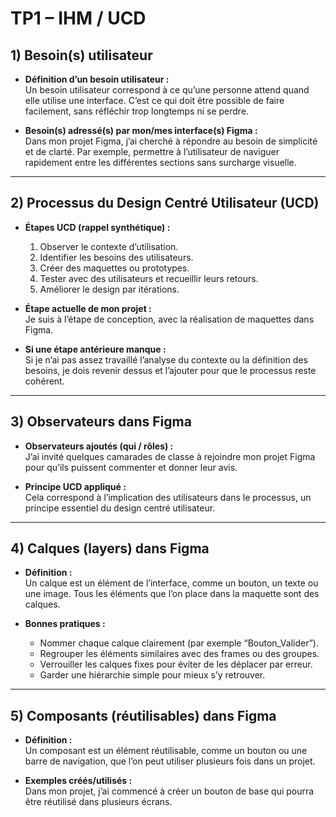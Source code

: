 # TP1 – IHM / UCD

## 1) Besoin(s) utilisateur
- **Définition d’un besoin utilisateur :**  
Un besoin utilisateur correspond à ce qu’une personne attend quand elle utilise une interface. C’est ce qui doit être possible de faire facilement, sans réfléchir trop longtemps ni se perdre.  

- **Besoin(s) adressé(s) par mon/mes interface(s) Figma :**  
Dans mon projet Figma, j’ai cherché à répondre au besoin de simplicité et de clarté. Par exemple, permettre à l’utilisateur de naviguer rapidement entre les différentes sections sans surcharge visuelle.

---

## 2) Processus du Design Centré Utilisateur (UCD)
- **Étapes UCD (rappel synthétique) :**  
  1. Observer le contexte d’utilisation.  
  2. Identifier les besoins des utilisateurs.  
  3. Créer des maquettes ou prototypes.  
  4. Tester avec des utilisateurs et recueillir leurs retours.  
  5. Améliorer le design par itérations.  

- **Étape actuelle de mon projet :**  
Je suis à l’étape de conception, avec la réalisation de maquettes dans Figma.  

- **Si une étape antérieure manque :**  
Si je n’ai pas assez travaillé l’analyse du contexte ou la définition des besoins, je dois revenir dessus et l’ajouter pour que le processus reste cohérent.

---

## 3) Observateurs dans Figma
- **Observateurs ajoutés (qui / rôles) :**  
J’ai invité quelques camarades de classe à rejoindre mon projet Figma pour qu’ils puissent commenter et donner leur avis.  

- **Principe UCD appliqué :**  
Cela correspond à l’implication des utilisateurs dans le processus, un principe essentiel du design centré utilisateur.

---

## 4) Calques (layers) dans Figma
- **Définition :**  
Un calque est un élément de l’interface, comme un bouton, un texte ou une image. Tous les éléments que l’on place dans la maquette sont des calques.  

- **Bonnes pratiques :**  
  - Nommer chaque calque clairement (par exemple “Bouton_Valider”).  
  - Regrouper les éléments similaires avec des frames ou des groupes.  
  - Verrouiller les calques fixes pour éviter de les déplacer par erreur.  
  - Garder une hiérarchie simple pour mieux s’y retrouver.

---

## 5) Composants (réutilisables) dans Figma
- **Définition :**  
Un composant est un élément réutilisable, comme un bouton ou une barre de navigation, que l’on peut utiliser plusieurs fois dans un projet.  

- **Exemples créés/utilisés :**  
Dans mon projet, j’ai commencé à créer un bouton de base qui pourra être réutilisé dans plusieurs écrans.
